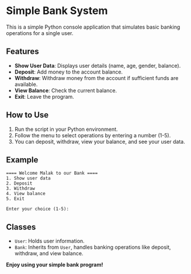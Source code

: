 
# Simple Bank System

This is a simple Python console application that simulates basic banking operations for a single user.

## Features

- **Show User Data**: Displays user details (name, age, gender, balance).
- **Deposit**: Add money to the account balance.
- **Withdraw**: Withdraw money from the account if sufficient funds are available.
- **View Balance**: Check the current balance.
- **Exit**: Leave the program.

## How to Use

1. Run the script in your Python environment.
2. Follow the menu to select operations by entering a number (1-5).
3. You can deposit, withdraw, view your balance, and see your user data.

## Example

```
==== Welcome Malak to our Bank ====
1. Show user data
2. Deposit
3. Withdraw
4. View balance
5. Exit

Enter your choice (1-5): 
```

## Classes

- `User`: Holds user information.
- `Bank`: Inherits from `User`, handles banking operations like deposit,  withdraw, and view balance.


**Enjoy using your simple bank program!**
